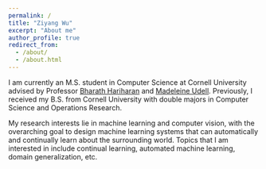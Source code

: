 ```yaml
---
permalink: /
title: "Ziyang Wu"
excerpt: "About me"
author_profile: true
redirect_from: 
  - /about/
  - /about.html
---
```


I am currently an M.S. student in Computer Science at Cornell University advised by Professor [Bharath Hariharan](http://home.bharathh.info) and [Madeleine Udell](https://people.orie.cornell.edu/mru8/). Previously, I received my B.S. from Cornell University with double majors in Computer Science and Operations Research.

My research interests lie in machine learning and computer vision, with the overarching goal to design machine learning systems that can automatically and continually learn about the surrounding world. Topics that I am interested in include continual learning, automated machine learning, domain generalization, etc.